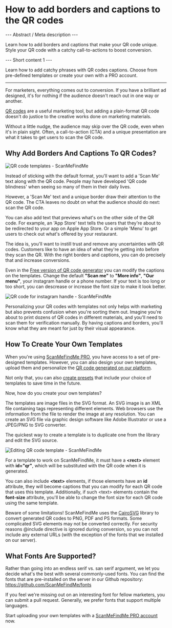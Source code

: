 <h1>How to add borders and captions to the QR codes</h1>

--- Abstract / Meta description ---

Learn how to add borders and captions that make your QR code unique. Style your QR code with a catchy call-to-actions to boost conversion.

--- Short content 1 ---

Learn how to add catchy phrases with QR codes captions. Choose from pre-defined templates or create your own with a PRO account.

----------

<p>For marketers, everything comes out to conversion. If you have a brilliant ad designed,
    it's for nothing if the audience doesn't reach out in one way or another.</p>

<p><a href="#static:url">QR codes</a> are a useful marketing tool, but adding a plain-format QR code doesn't do
    justice to the creative works done on marketing materials.</p>

<p>Without a little nudge, the audience may skip over the QR code, even when it's in plain sight.
    Often, a call-to-action (CTA) and a unique presentation are what it takes to get users to scan the QR code.</p>

<h2>Why Add Borders And Captions To QR Codes?</h2>

<p class="imageholder"><img src="https://media.scanmefindme.com/blog/about_templates/files/img 1 - templates.png" alt="QR code templates - ScanMeFindMe"></p>

<p>Instead of sticking with the default format, you'll want to add a 'Scan Me' text along with the QR code.
    People may have developed 'QR code blindness' when seeing so many of them in their daily lives. </p>

<p>However, a 'Scan Me' text and a unique border draw their attention to the QR code.
    The CTA leaves no doubt on what the audience should do next: scan the QR code. </p>

<p>You can also add text that previews what's on the other side of the QR code. 
    For example, an 'App Store' text tells the users that they're about to be redirected to your app on 
    Apple App Store. Or a simple 'Menu' to get users to check out what's offered by your restaurant.</p>

<p>The idea is, you'll want to instill trust and remove any uncertainties with QR codes. 
    Customers like to have an idea of what they're getting into before they scan the QR. 
    With the right borders and captions, you can do precisely that and increase conversions.</p>

<p>Even in the <a href="#static:url">Free version of QR code generator</a> you can modify the captions
    on the templates. Change the default <strong>"Scan me"</strong> to <strong>"More info"</strong>,
    <strong>"Our menu"</strong>, your instagram handle or a phone number. If your text is too long or too short,
    you can descrease or increase the font size to make it look better.</p>

<p class="imageholder"><img src="https://media.scanmefindme.com/blog/about_templates/files/img 2 - qr code instagram.png" alt="QR code for instagram handle - ScanMeFindMe"></p>

<p>Personalizing your QR codes with templates not only helps with marketing but also prevents confusion 
    when you're sorting them out. Imagine you're about to print dozens of QR codes in different materials, 
    and you'll need to scan them for verification manually. By having captions and borders, 
    you'll know what they are meant for just by their visual appearance.</p>
<h2>How To Create Your Own Templates</h2>
<p>When you're using <a href="#pro">ScanMeFindMe PRO</a>, you have access to a set of pre-designed templates. 
    However, you can also design your own templates, upload them and personalize 
    the <a href="#static:url">QR code generated on our platform</a>.</p>

<p>Not only that, you can also <a href="#article:about_presets">create presets</a> that include your choice of templates to save time in the future. </p>

<p>Now, how do you create your own templates?</p>

<p>The templates are image files in the SVG format. An SVG image is an XML file containing tags representing different elements. 
    Web browsers use the information from the file to render the image at any resolution. 
    You can create an SVG file via graphic design software like Adobe Illustrator or use a JPEG/PNG to SVG converter.</p>

<p>The quickest way to create a template is to duplicate one from the library and edit the SVG source.</p>
<p class="imageholder"><img src="https://media.scanmefindme.com/blog/about_templates/files/img 3 - edit svg template.png" alt="Editing QR code template - ScanMeFindMe"></p>

<p>For a template to work on ScanMeFindMe, it must have a <strong class="notranslate">&lt;rect&gt;</strong> element with <strong class="notranslate">id="qr"</strong>, which will be substituted with the QR code when it is generated.</p>
<p>You can also include <strong class="notranslate">&lt;text&gt;</strong> elements, if those elements have an <strong class="notranslate">id</strong> attribute, they will become captions that you can modify for each QR code that uses this template.
    Additionally, if such <span class="notranslate">&lt;text&gt;</span> elements
contain the <strong class="notranslate">font-size</strong> attribute, you'll be able to change the font size for each QR code using the same template.
</p>

<p>Beware of some limitations! ScanMeFindMe uses the <a href="https://cairosvg.org/" class="externallink">CairoSVG</a> library to convert 
    generated QR codes to PNG, PDF and PS formats.
    Some complicated SVG elements may not be converted correctly. For security reasons @include directive is ignored during
    conversion, so you can not include any external URLs (with the exception of the fonts that we installed on our server).</p>

<h2>What Fonts Are Supported? </h2>

<p>Rather than going into an endless serif vs. san serif argument, we let you decide what's the best with several commonly-used fonts.
    You can find the fonts that are pre-installed on the server in our Github repository:
    <a href="https://github.com/ScanMeFindMe/fonts" class="externallink" target="_blank">https://github.com/ScanMeFindMe/fonts</a></p>

<p>If you feel we're missing out on an interesting font for fellow marketers, you can submit a pull request.
    Generally, we prefer fonts that support multiple languages.</p>

<p>Start uploading your own templates with a <a href="#pro">ScanMeFindMe PRO account</a> now.</p>
